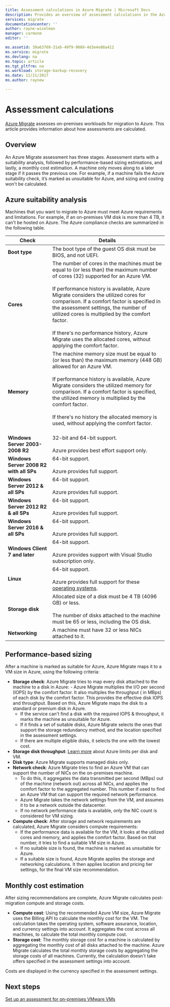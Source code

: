 ```yaml
---
title: Assessment calculations in Azure Migrate | Microsoft Docs
description: Provides an overview of assessment calculations in the Azure Migrate service.
services: migrate
documentationcenter: ''
author: rayne-wiselman
manager: carmonm
editor: ''

ms.assetid: 39a63769-31eb-49f9-9089-4d3e4e88a412
ms.service: migrate
ms.devlang: na
ms.topic: article
ms.tgt_pltfrm: na
ms.workload: storage-backup-recovery
ms.date: 11/21/2017
ms.author: raynew

---
```

# Assessment calculations

[Azure Migrate](migrate-overview.md) assesses on-premises workloads for migration to Azure. This article provides information about how assessments are calculated.



## Overview

An Azure Migrate assessment has three stages. Assessment starts with a suitability analysis, followed by performance-based sizing estimations, and lastly, a monthly cost estimation. A machine only moves along to a later stage if it passes the previous one. For example, if a machine fails the Azure suitability check, it’s marked as unsuitable for Azure, and sizing and costing won't be calculated. 


## Azure suitability analysis

Machines that you want to migrate to Azure must meet Azure requirements and limitations. For example, if an on-premises VM disk is more than 4 TB, it can't be hosted on Azure. The Azure compliance checks are summarized in the following table. 

**Check** | **Details**
--- | ---
**Boot type** | The boot type of the guest OS disk must be BIOS, and not UEFI.
**Cores** | The number of cores in the machines must be equal to (or less than) the maximum number of cores (32) supported for an Azure VM.<br/><br/> If performance history is available, Azure Migrate considers the utilized cores for comparison. If a comfort factor is specified in the assessment settings, the number of utilized cores is multiplied by the comfort factor.<br/><br/> If there's no performance history, Azure Migrate uses the allocated cores, without applying the comfort factor.
**Memory** | The machine memory size must be equal to (or less than) the maximum memory (448 GB) allowed for an Azure VM. <br/><br/> If performance history is available, Azure Migrate considers the utilized memory for comparison. If a comfort factor is specified, the utilized memory is multiplied by the comfort factor.<br/><br/> If there's no history the allocated memory is used, without applying the comfort factor.<br/><br/> 
**Windows Server 2003-2008 R2** | 32-bit and 64-bit support.<br/><br/> Azure provides best effort support only.
**Windows Server 2008 R2 with all SPs** | 64-bit support.<br/><br/> Azure provides full support.
**Windows Server 2012 & all SPs** | 64-bit support.<br/><br/> Azure provides full support.
**Windows Server 2012 R2 & all SPs** | 64-bit support.<br/><br/> Azure provides full support.
**Windows Server 2016 & all SPs** | 64-bit support.<br/><br/> Azure provides full support.
**Windows Client 7 and later** | 64-bit support.<br/><br/> Azure provides support with Visual Studio subscription only.
**Linux** | 64-bit support.<br/><br/> Azure provides full support for these [operating systems](../virtual-machines/linux/endorsed-distros.md).
**Storage disk** | Allocated size of a disk must be 4 TB (4096 GB) or less.<br/><br/> The number of disks attached to the machine must be 65 or less, including the OS disk. 
**Networking** | A machine must have 32 or less NICs attached to it.


## Performance-based sizing

After a machine is marked as suitable for Azure, Azure Migrate maps it to a VM size in Azure, using the following criteria:

- **Storage check**: Azure Migrate tries to map every disk attached to the machine to a disk in Azure:
       - Azure Migrate multiplies the I/O per second (IOPS) by the comfort factor. It also multiples the throughput ( in MBps) of each disk by the comfort factor. This provides the effective disk IOPS and throughput. Based on this, Azure Migrate maps the disk to a standard or premium disk in Azure.
    - If the service can't find a disk with the required IOPS & throughput, it marks the machine as unsuitable for Azure.
    - If it finds a set of suitable disks, Azure Migrate selects the ones that support the storage redundancy method, and the location specified in the assessment settings.
    - If there are multiple eligible disks, it selects the one with the lowest cost.
- **Storage disk throughput**: [Learn more](../azure-subscription-service-limits.md#storage-limits) about Azure limits per disk and VM.
- **Disk type**: Azure Migrate supports managed disks only.
- **Network check**: Azure Migrate tries to find an Azure VM that can support the number of NICs on the on-premises machine.
    - To do this, it aggregates the data transmitted per second (MBps) out of the machine (network out) across all NICs, and applies the comfort factor to the aggregated number. This number if used to find an Azure VM that can support the required network performance.
    - Azure Migrate takes the network settings from the VM, and assumes it to be a network outside the datacenter.
    - If no network performance data is available, only the NIC count is considered for VM sizing.
- **Compute check**: After storage and network requirements are calculated, Azure Migrate considers compute
requirements:
    - If the performance data is available for the VM, it looks at the utilized cores and memory, and applies the comfort factor. Based on that number, it tries to find a suitable VM size in Azure.
    - If no suitable size is found, the machine is marked as unsuitable for Azure.
    - If a suitable size is found, Azure Migrate applies the storage and networking calculations. It then applies location and pricing tier settings, for the final VM size recommendation.


## Monthly cost estimation

After sizing recommendations are complete, Azure Migrate calculates post-migration compute and storage costs.

- **Compute cost**: Using the recommended Azure VM size, Azure Migrate uses the Billing API to calculate
the monthly cost for the VM. The calculation takes the operating system, software assurance, location, and currency settings into account. It aggregates the cost across all machines, to calculate the total monthly compute cost.
- **Storage cost**: The monthly storage cost for a machine is calculated by aggregating the monthly cost of
all disks attached to the machine. Azure Migrate calculates the total monthly storage costs by aggregating the storage costs of all machines. Currently, the calculation doesn't take offers specified in the assessment settings into account.

Costs are displayed in the currency specified in the assessment settings. 


## Next steps

[Set up an assessment for on-premises VMware VMs](tutorial-assessment-vmware.md)
